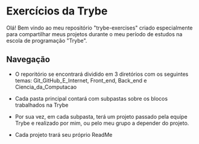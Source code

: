 # Exercícios da Trybe

Olá! Bem vindo ao meu repositório "trybe-exercises" criado especialmente para compartilhar meus projetos durante o meu período de estudos na escola de programação "Trybe".

## Navegação 

- O reporitório se encontrará dividido em 3 diretórios com os seguintes temas: Git_GitHub_E_Internet, Front_end, Back_end e Ciencia_da_Computacao

- Cada pasta principal contará com subpastas sobre os blocos trabalhados na Trybe

- Por sua vez, em cada subpasta, terá um projeto passado pela equipe Trybe e realizado por mim, ou pelo meu grupo a depender do projeto.

- Cada projeto trará seu próprio ReadMe